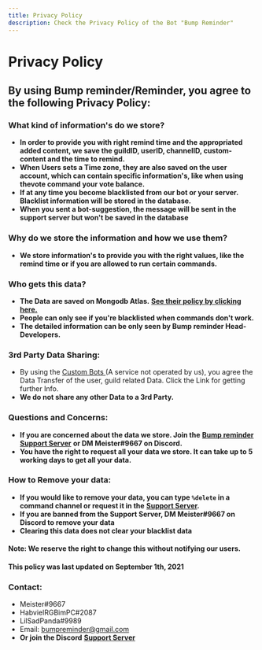 ```yaml
---
title: Privacy Policy
description: Check the Privacy Policy of the Bot "Bump Reminder"
---
```


# Privacy Policy

## By using Bump reminder/Reminder, you agree to the following Privacy Policy:

### **What kind of information's do we store?**

* **In order to provide you with right remind time and the appropriated added content, we save the guildID, userID, channelID, custom-content and the time to remind.**
* **When Users sets a Time zone, they are also saved on the user account, which can contain specific information's, like when using thevote command your vote balance.**
* **If at any time you become blacklisted from our bot or your server. Blacklist information will be stored in the database.**
* **When you sent a bot-suggestion, the message will be sent in the support server but won't be saved in the database**  

### **Why do we store the information and how we use them?**

* **We store information's to provide you with the right values, like the remind time or if you are allowed to run certain commands.**

### **Who gets this data?**

* **The Data are saved on Mongodb Atlas.** [**See their policy by clicking here.** ](https://www.mongodb.com/cloud/trust)
* **People can only see if you're blacklisted when commands don't work.** 
* **The detailed information can be only seen by Bump reminder Head-Developers.** 

### **3rd Party Data Sharing:**

* By using the [Custom Bots ](https://github.com/LilSadPanda/custombotstudio)\(A service not operated by us\), you agree the Data Transfer of the user, guild related Data. Click the Link for getting further Info.
* **We do not share any other Data to a 3rd Party.** 

### **Questions and Concerns:**

* **If you are concerned about the data we store. Join the** [**Bump reminder Support Server**](https://discord.gg/dXJPy8m) **or DM Meister\#9667 on Discord.** 
* **You have the right to request all your data we store. It can take up to 5 working days to get all your data.**

### **How to Remove your data:**

* **If you would like to remove your data, you can type `%delete` in a command channel or request it in the** [**Support Server**](https://discord.gg/dXJPy8m)**.** 
* **If you are banned from the Support Server, DM Meister\#9667 on Discord to remove your data**
* **Clearing this data does not clear your blacklist data**

#### Note: We reserve the right to change this without notifying our users. 

#### This policy was last updated on September 1th, 2021


### **Contact:**

* Meister\#9667
* HabvielRGBimPC\#2087
* LilSadPanda\#9989
* Email: bumpreminder@gmail.com
* **Or join the Discord** [**Support Server**](https://discord.gg/dXJPy8m)




